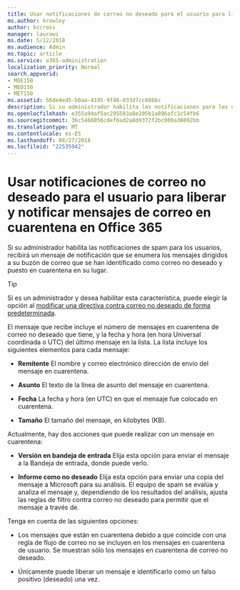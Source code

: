```yaml
---
title: Usar notificaciones de correo no deseado para el usuario para liberar y notificar mensajes de correo en cuarentena en Office 365
ms.author: krowley
author: kccross
manager: laurawi
ms.date: 5/12/2018
ms.audience: Admin
ms.topic: article
ms.service: o365-administration
localization_priority: Normal
search.appverid:
- MOE150
- MED150
- MET150
ms.assetid: 56de4ed5-b0aa-4195-9f46-033d7cc086bc
description: Si su administrador habilita las notificaciones para los usuarios, recibirá un mensaje de notificación que se enumera los mensajes enviados a su buzón de correo que se han identificado como correo no deseado, masiva o los mensajes de suplantación de identidad. Puede liberar o notificar mensajes después de que se le notifique.
ms.openlocfilehash: e355a94af5ac295503a8e205b1a896afc1c54fb6
ms.sourcegitcommit: 36c5466056cdef6ad2a8d9372f2bc009a30892bb
ms.translationtype: MT
ms.contentlocale: es-ES
ms.lasthandoff: 08/27/2018
ms.locfileid: "22535942"
---
```

# <a name="use-user-spam-notifications-to-release-and-report-quarantined-messages-in-office-365"></a>Usar notificaciones de correo no deseado para el usuario para liberar y notificar mensajes de correo en cuarentena en Office 365

Si su administrador habilita las notificaciones de spam para los usuarios, recibirá un mensaje de notificación que se enumera los mensajes dirigidos a su buzón de correo que se han identificado como correo no deseado y puesto en cuarentena en su lugar.
  
> [!TIP]
> Si es un administrador y desea habilitar esta característica, puede elegir la opción al [modificar una directiva contra correo no deseado de forma predeterminada](https://go.microsoft.com/fwlink/?LinkId=800313). 
  
El mensaje que recibe incluye el número de mensajes en cuarentena de correo no deseado que tiene, y la fecha y hora (en hora Universal coordinada o UTC) del último mensaje en la lista. La lista incluye los siguientes elementos para cada mensaje:
  
- **Remitente** El nombre y correo electrónico dirección de envío del mensaje en cuarentena. 
    
- **Asunto** El texto de la línea de asunto del mensaje en cuarentena. 
    
- **Fecha** La fecha y hora (en UTC) en que el mensaje fue colocado en cuarentena. 
    
- **Tamaño** El tamaño del mensaje, en kilobytes (KB). 
    
Actualmente, hay dos acciones que puede realizar con un mensaje en cuarentena:
  
- **Versión en bandeja de entrada** Elija esta opción para enviar el mensaje a la Bandeja de entrada, donde puede verlo. 
    
- **Informe como no deseado** Elija esta opción para enviar una copia del mensaje a Microsoft para su análisis. El equipo de spam se evalúa y analiza el mensaje y, dependiendo de los resultados del análisis, ajusta las reglas de filtro contra correo no deseado para permitir que el mensaje a través de. 
    
Tenga en cuenta de las siguientes opciones:
  
- Los mensajes que están en cuarentena debido a que coincide con una regla de flujo de correo no se incluyen en los mensajes en cuarentena de usuario. Se muestran sólo los mensajes en cuarentena de correo no deseado.
    
- Únicamente puede liberar un mensaje e identificarlo como un falso positivo (deseado) una vez.
    


